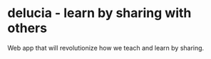# delucia - learn by sharing with others
Web app that will revolutionize how we teach and learn by sharing.